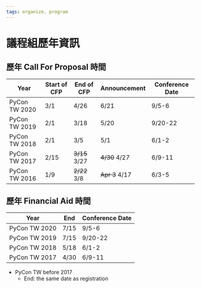 ```yaml
---
tags: organize, program
---
```



# 議程組歷年資訊

## 歷年 Call For Proposal 時間

| Year | Start of CFP | End of CFP | Announcement | Conference Date |
| -------- | -------- | -------- | -------- | -------- |
| PyCon TW 2020 | 3/1 | 4/26 | 6/21 | 9/5-6 |
| PyCon TW 2019 | 2/1 | 3/18 | 5/20 | 9/20-22 |
| PyCon TW 2018 | 2/1 | 3/5 | 5/1 | 6/1-2 |
| PyCon TW 2017 | 2/15 | ~~3/15~~ 3/27 | ~~4/30~~ 4/27 | 6/9-11 |
| PyCon TW 2016 | 1/9 | ~~2/22~~ 3/8 | ~~Apr 3~~ 4/17 | 6/3-5 |

## 歷年 Financial Aid 時間
| Year | End | Conference Date |
| -------- | -------- | -------- |
| PyCon TW 2020 | 7/15 | 9/5-6 |
| PyCon TW 2019 | 7/15 | 9/20-22 |
| PyCon TW 2018 | 5/18 | 6/1-2 |
| PyCon TW 2017 | 4/30 | 6/9-11 |

* PyCon TW before 2017
    * End: the same date as registration